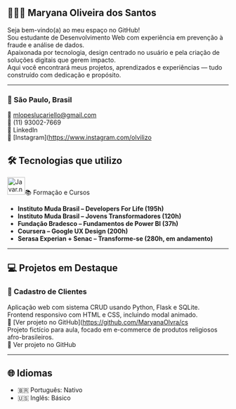 ## 👩🏽‍💻 Maryana Oliveira dos Santos

Seja bem-vindo(a) ao meu espaço no GitHub!  
Sou estudante de Desenvolvimento Web com experiência em prevenção à fraude e análise de dados.  
Apaixonada por tecnologia, design centrado no usuário e pela criação de soluções digitais que gerem impacto.  
Aqui você encontrará meus projetos, aprendizados e experiências — tudo construído com dedicação e propósito.

---

### 📍 São Paulo, Brasil  
📧 mlopeslucariello@gmail.com  
📱 (11) 93002-7669  
🔗 LinkedIn  
🔗 [Instagram](https://www.instagram.com/olvilizo

## 🛠️ Tecnologias que utilizo

<div>
  <img src="https://cdn.jsdelivr.net/gh/devicons/devicon/icons/html5/html5-original.svg" widthdelivr.net/gh/devicons/devicon/icons/css3/css3-original.svg
  <img src="https://cdn.jsdelivr.net/gh/devicons/devicon/icons/sass/sass-original.svg" width="40" altsdelivr.net/gh/devicons/devicon/icons/bootstrap/bootstrap-originalg src="https://cdn.jsdelivr.net/gh/devicons/devicon/icons/javascript/javascript-original.svg" width="40" alt="Javar.net/gh/devicons/devicon/icons/react/react-original.svg" widths://cdn.jsdelivr.net/gh/devicons/devicon/icons/python/python-original.svgc="https://cdn.jsdelivr.net/gh/devicons/devicon/icons/flask/flask-original.svg" width="40cdn.jsdelivr.net/gh/devicons/devicon/icons/csharp/csharp-original.svg" width="40" alt="elivr.net/gh/devicons/devicon/icons/sqlite/sqlite-original.svgc="https://cdn.jsdelivr.net/gh/devicons/devicon/icons/git/git-original.svg" width="40" alt="Gitvr.net/gh/devicons/devicon/icons/github/github-original.svg" width="//img.icons8.com/color/48/000000/microsoft-excel-2019.png" width="40" alt="Excelom/color/48/000000/microsoft-word-2019.png" width="40" altcons8.com/color/48/000000/microsoft-powerpoint-2019.png" width="40img.icons8.com/color/48/000000/power-bi.png" width="

---

## 📚 Formação e Cursos

- **Instituto Muda Brasil – Developers For Life (195h)**  
- **Instituto Muda Brasil – Jovens Transformadores (120h)**  
- **Fundação Bradesco – Fundamentos de Power BI (37h)**  
- **Coursera – Google UX Design (200h)**  
- **Serasa Experian + Senac – Transforme-se (280h, em andamento)**  

---

## 💻 Projetos em Destaque

### 🔹 Cadastro de Clientes  
Aplicação web com sistema CRUD usando Python, Flask e SQLite.  
Frontend responsivo com HTML e CSS, incluindo modal animado.  
🔗 [Ver projeto no GitHub](https://github.com/MaryanaOlvra/cs  
Projeto fictício para aula, focado em e-commerce de produtos religiosos afro-brasileiros.  
🔗 Ver projeto no GitHub

---

## 🌐 Idiomas

- 🇧🇷 Português: Nativo  
- 🇺🇸 Inglês: Básico
